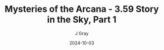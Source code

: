 ---
title: 'Mysteries of the Arcana - 3.59 Story in the Sky, Part 1'
alt: 'Mysteries of the Arcana'
date: '2024-10-03'
author: 'J Gray'
artist: 'Jessica'
---